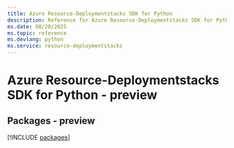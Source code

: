 ```yaml
---
title: Azure Resource-Deploymentstacks SDK for Python
description: Reference for Azure Resource-Deploymentstacks SDK for Python
ms.date: 08/20/2025
ms.topic: reference
ms.devlang: python
ms.service: resource-deploymentstacks
---
```

# Azure Resource-Deploymentstacks SDK for Python - preview
## Packages - preview
[!INCLUDE [packages](resource-deploymentstacks-index.md)]